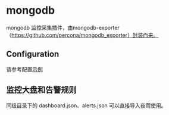 # mongodb

mongodb 监控采集插件，由mongodb-exporter（https://github.com/percona/mongodb_exporter）封装而来。

## Configuration

请参考配置[示例](../../conf/input.mongodb/mongodb.toml)

## 监控大盘和告警规则

同级目录下的 dashboard.json、alerts.json 可以直接导入夜莺使用。